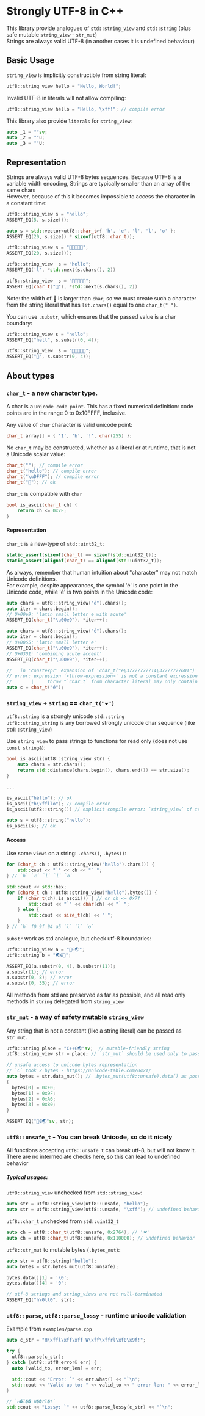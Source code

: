 # Strongly UTF-8 in C++

This library provide analogues of `std::string_view` and `std::string` (plus safe mutable `string_view` - `str_mut`) \
Strings are always valid UTF-8 (in another cases it is undefined behaviour)

## Basic Usage

`string_view` is implicitly constructible from string literal:

```c++
utf8::string_view hello = "Hello, World!";
```

Invalid UTF-8 in literals will not allow compiling:

```c++
utf8::string_view hello = "Hello, \xff!"; // compile error
```

This library also provide `literals` for `string_view`:

```c++
auto _1 = ""sv;
auto _2 = ""u;
auto _3 = ""U;
```

## Representation

Strings are always valid UTF-8 bytes sequences. Because UTF-8 is a variable width encoding, Strings are typically
smaller than an array of the same chars \
However, because of this it becomes impossible to access the character in a constant time:

```c++
utf8::string_view s = "hello";
ASSERT_EQ(5, s.size());

auto s = std::vector<utf8::char_t>{ 'h', 'e', 'l', 'l', 'o' };
ASSERT_EQ(20, s.size() * sizeof(utf8::char_t));

utf8::string_view s = "💖💖💖💖💖";
ASSERT_EQ(20, s.size());
```

```c++
utf8::string_view  s = "hello";
ASSERT_EQ('l', *std::next(s.chars(), 2))

utf8::string_view  s = "💖💖💖💖💖";
ASSERT_EQ(char_t("💖"), *std::next(s.chars(), 2))
```

Note: the width of 💖 is larger than `char`, so we must create such a character from the string literal that
has `lit.chars()` equal to one `char_t(" ")`.

You can use `.substr`, which ensures that the passed value is a char boundary:

```c++
utf8::string_view s = "hello";
ASSERT_EQ("hell", s.substr(0, 4));

utf8::string_view  s = "💖💖💖💖💖";
ASSERT_EQ("💖", s.substr(0, 4));
```

## About types

### `char_t` - a new character type.

A char is a `Unicode code point`.
This has a fixed numerical definition: code points are in the range 0 to 0x10FFFF, inclusive.

Any value of `char` character is valid unicode point:

```c++
char_t array[] = { '1', 'b', '!', char(255) };
```

No `char_t` may be constructed, whether as a literal or at runtime, that is not a Unicode scalar value:

```c++
char_t(""); // compile error
char_t("hello"); // compile error
char_t("\uDFFF"); // compile error
char_t("💖"); // ok
```

`char_t` is compatible with `char`

```c++
bool is_ascii(char_t ch) {
    return ch <= 0x7F;
}
```

#### Representation

`char_t` is a new-type of `std::uint32_t`:

```c++
static_assert(sizeof(char_t) == sizeof(std::uint32_t));
static_assert(alignof(char_t) == alignof(std::uint32_t));
```

As always, remember that human intuition about "character" may not match Unicode definitions. \
For example, despite appearances, the symbol 'é' is one point in the Unicode code, while 'é' is two points in the
Unicode code:

```c++
auto chars = utf8::string_view("é").chars();
auto iter = chars.begin();
// U+00e9: 'latin small letter e with acute'
ASSERT_EQ(char_t("\u00e9"), *iter++);

auto chars = utf8::string_view("é").chars();
auto iter = chars.begin();
// U+0065: 'latin small letter e'
ASSERT_EQ(char_t("\u00e9"), *iter++);
// U+0301: 'combining acute accent'
ASSERT_EQ(char_t("\u00e9"), *iter++);
```

```c++
//   in 'constexpr' expansion of 'char_t("e\37777777714\37777777601")'
// error: expression '<throw-expression>' is not a constant expression
//       |     throw "`char_t` from character literal may only contain one codepoint";
auto c = char_t("é");
```

### `string_view` + `string` == `char_t("❤")`

`utf8::string` is a strongly unicode `std::string` \
`utf8::string_string` is any borrowed strongly unicode char sequence (like `std::string_view`)

Use `string_view` to pass strings to functions for read only (does not use `const string&`):

```c++
bool is_ascii(utf8::string_view str) {
    auto chars = str.chars();
    return std::distance(chars.begin(), chars.end()) == str.size();
}

...

is_ascii("héllo"); // ok
is_ascii("h\xffllo"); // compile error
is_ascii(utf8::string()) // explicit compile error: `string_view` of temporary value 

auto s = utf8::string("hello");
is_ascii(s); // ok
```

#### Access

Use some `views` on a string: `.chars()`, `.bytes()`:

```c++
for (char_t ch : utf8::string_view("h🔥llo").chars()) {
    std::cout << "`" << ch << "` ";
} // `h` `🔥` `l` `l` `o`
```

```c++
std::cout << std::hex;
for (char8_t ch : utf8::string_view("h🔥llo").bytes()) {
    if (char_t(ch).is_ascii()) { // or ch <= 0x7f 
        std::cout << "`" << char(ch) << "` ";
    } else {
        std::cout << size_t(ch) << " ";
    }
} // `h` f0 9f 94 a5 `l` `l` `o`
```

`substr` work as std analogue, but check utf-8 boundaries:

```c++
utf8::string_view a = "🗻∈🌏";
utf8::string b = "🌏∈🗻";

ASSERT_EQ(a.substr(0, 4), b.substr(11));
a.substr(1); // error
a.substr(0, 8); // error
a.substr(0, 35); // error
```

All methods from std are preserved as far as possible, and all read only methods in `string` delegated
from `string_view`

### `str_mut` - a way of safety mutable `string_view`
Any string that is not a constant (like a string literal) can be passed as `str_mut`.
```c++
utf8::string place = "С++∈🌏"sv;  // mutable-friendly string
utf8::string_view str = place; // `str_mut` should be used only to pass mutable strings to functions

// unsafe access to unicode bytes representation
// `С` took 2 bytes - https://unicode-table.com/0421/
auto bytes = str.data_mut(); // .bytes_mut(utf8::unsafe).data() as possible
{
  bytes[0] = 0xF0;
  bytes[1] = 0x9F;
  bytes[2] = 0xA6;
  bytes[3] = 0x80;
}

ASSERT_EQ("🦀∈🌏"sv, str);
```

### `utf8::unsafe_t` - You can break Unicode, so do it nicely 
All functions accepting `utf8::unsafe_t` can break utf-8, but will not know it. 
There are no intermediate checks here, so this can lead to undefined behavior

##### Typical usages: 
`utf8::string_view` unchecked from `std::string_view`:
```c++
auto str = utf8::string_view(utf8::unsafe, "hello"); 
auto str = utf8::string_view(utf8::unsafe, "\xff"); // undefined behavior
```
`utf8::char_t` unchecked from `std::uint32_t`
```c++
auto ch = utf8::char_t(utf8::unsafe, 0x2764); // '❤' 
auto ch = utf8::char_t(utf8::unsafe, 0x110000); // undefined behavior
```
`utf8::str_mut` to mutable bytes (`.bytes_mut`):
```c++
auto str = utf8::string("hello");
auto bytes = str.bytes_mut(utf8::unsafe);

bytes.data()[1] = '\0';
bytes.data()[4] = '0';

// utf-8 strings and string_views are not null-terminated
ASSERT_EQ("h\0ll0", str);
```

### `utf8::parse`, `utf8::parse_lossy` - runtime unicode validation

Example from `examples/parse.cpp`
```c++
auto c_str = "H\xffl\xff\xff W\xff\xffrl\xf0\x9f!";

try {
  utf8::parse(c_str);
} catch (utf8::utf8_error& err) {
  auto [valid_to, error_len] = err;

  std::cout << "Error: `" << err.what() << "`\n";
  std::cout << "Valid up to: " << valid_to << " error len: " << error_len.value() << "\n";
}

// `H�l�� W��rl�!`
std::cout << "Lossy: `" << utf8::parse_lossy(c_str) << "`\n";
```